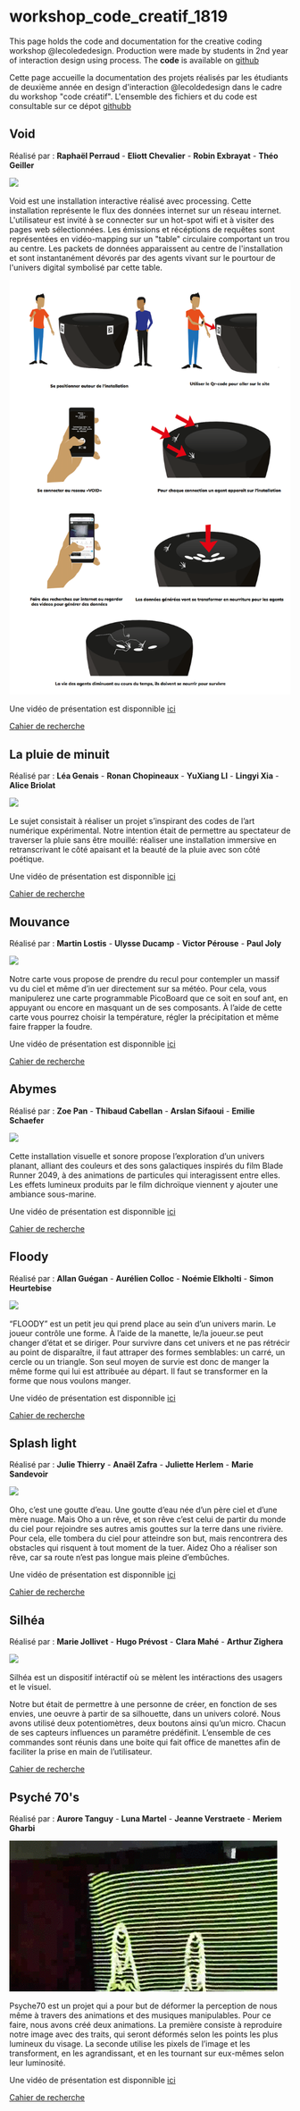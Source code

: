 # workshop_code_creatif_1819
This page holds the code and documentation for the creative coding workshop @lecolededesign. Production were made by students in 2nd year of interaction design using process. The **code** is available  on [github](https://github.com/AtelierNum/workshop_code_creatif_1819)

Cette page accueille la documentation des projets réalisés par les étudiants de deuxième année en design d'interaction @lecoldedesign dans le cadre du workshop "code créatif". L'ensemble des fichiers et du code est consultable sur ce dépot [githubb](https://github.com/AtelierNum/workshop_code_creatif_1819)



## Void 

Réalisé par : **Raphaël Perraud** - **Eliott Chevalier** - **Robin Exbrayat** - **Théo Geiller**

![](Void/VOID.gif)

Void est une installation interactive réalisé avec processing. Cette installation représente le flux des données internet sur un réseau internet. L'utilisateur est invité à se connecter sur un hot-spot wifi et à visiter des pages web sélectionnées. Les émissions et récéptions de requêtes sont représentées en vidéo-mapping sur un "table" circulaire comportant un trou au centre. Les packets de données apparaissent au centre de l'installation et sont instantanément dévorés par des agents vivant sur le pourtour de l'univers digital symbolisé par cette table.


![](Void/Scenario.png)

Une vidéo de présentation est disponnible [ici](https://youtu.be/PhswR3uoNPM)

[Cahier de recherche](https://github.com/AtelierNum/workshop_code_creatif_1819/blob/master/Void/Journal_de_bord_VOID.pdf)



## La pluie de minuit 

Réalisé par : **Léa Genais** - **Ronan Chopineaux** - **YuXiang LI** - **Lingyi Xia** -**Alice Briolat**

![](La-pluie-de-minuit/pluie.gif)

Le sujet consistait à réaliser un projet s’inspirant des codes de l’art numérique expérimental.
Notre intention était de permettre au spectateur de traverser la pluie sans être mouillé: réaliser une installation immersive en retranscrivant le côté apaisant  et la beauté de la pluie avec son côté poétique.

Une vidéo de présentation est disponnible [ici](https://youtu.be/q2VL8w1L-nU)

[Cahier de recherche](https://github.com/AtelierNum/workshop_code_creatif_1819/blob/master/La-pluie-de-minuit/Cahier_de_recherche.pdf)



## Mouvance

Réalisé par : **Martin Lostis** - **Ulysse Ducamp** - **Victor Pérouse** - **Paul Joly**

![](Mouvance/mouvance.gif)

Notre carte vous propose de prendre du recul pour contempler un massif vu du ciel et même d’in uer directement sur sa météo. Pour cela, vous manipulerez une carte programmable PicoBoard que ce soit en souf ant, en appuyant ou encore en masquant un de ses composants. À l’aide de cette carte vous pourrez choisir la température, régler la précipitation et même faire frapper la foudre.

Une vidéo de présentation est disponnible [ici](https://youtu.be/J1d4fnbjjGY)

[Cahier de recherche](https://github.com/AtelierNum/workshop_code_creatif_1819/blob/master/Mouvance/carnet-de-recherche.pdf)



## Abymes

Réalisé par : **Zoe Pan** - **Thibaud Cabellan** - **Arslan Sifaoui** - **Emilie Schaefer**

![](Abymes/abymes.gif)

Cette installation visuelle et sonore propose l’exploration d’un univers planant, alliant des couleurs et des sons galactiques inspirés du film Blade Runner 2049, à des animations de particules qui interagissent entre elles. Les effets lumineux produits par le film dichroïque viennent y ajouter une ambiance sous-marine.

Une vidéo de présentation est disponnible [ici](https://youtu.be/mXSaTazgUrA)

[Cahier de recherche](https://github.com/AtelierNum/workshop_code_creatif_1819/blob/master/Abymes/Abymes_carnet_de_bord.pdf)


## Floody

Réalisé par : **Allan Guégan** - **Aurélien Colloc** - **Noémie Elkholti** - **Simon Heurtebise**

![](Floody/floody.gif)

“FLOODY” est un petit jeu qui prend place au sein d’un univers marin. Le joueur contrôle une forme. À l’aide de la manette, le/la joueur.se peut changer d’état et se diriger.
Pour survivre dans cet univers et ne pas rétrécir au point de disparaître, il faut attraper des formes semblables: un carré, un cercle ou un triangle.
Son seul moyen de survie est donc de manger la même forme qui lui est attribuée au départ. Il faut se transformer en la forme que nous voulons manger.

Une vidéo de présentation est disponnible [ici](https://youtu.be/W9qJmUZlmx4)

[Cahier de recherche](https://github.com/AtelierNum/workshop_code_creatif_1819/blob/master/Floody/Journaldebordworkshop.pdf)



## Splash light

Réalisé par : **Julie Thierry** - **Anaël Zafra** - **Juliette Herlem** - **Marie Sandevoir**

![](Splash-light/splashlight.gif)

Oho, c’est une goutte d’eau. Une goutte d’eau née d’un père ciel et d’une mère nuage. Mais Oho a un rêve, et son rêve c’est celui de partir du monde du ciel pour rejoindre ses autres amis gouttes sur la terre dans une rivière. Pour cela, elle tombera du ciel pour atteindre son but, mais rencontrera des obstacles qui risquent à tout moment de la tuer. Aidez Oho a réaliser son rêve, car sa route n’est pas longue mais pleine d’embûches.

Une vidéo de présentation est disponnible [ici](https://youtu.be/HqYMf7F2Wlg)

[Cahier de recherche](https://github.com/AtelierNum/workshop_code_creatif_1819/blob/master/Splash-light/CahierDeRecherche.pdf)


## Silhéa

Réalisé par : **Marie Jollivet** - **Hugo Prévost** - **Clara Mahé** - **Arthur Zighera**

![](Silhea/silhea.gif)

Silhéa est un dispositif intéractif où se mèlent les intéractions des usagers et le visuel.

Notre but était de permettre à une personne de créer, en fonction de ses envies, une oeuvre à partir de sa silhouette, dans un univers coloré. Nous avons utilisé deux potentiomètres, deux boutons ainsi qu’un micro. Chacun de ses capteurs influences un paramétre prédéfinit. L’ensemble de ces commandes sont réunis dans une boite qui fait office de manettes afin de faciliter la prise en main de l’utilisateur.

[Cahier de recherche](https://github.com/AtelierNum/workshop_code_creatif_1819/blob/master/Silhea/Cahier-de-recherche.pdf)


## Psyché 70's

Réalisé par : **Aurore Tanguy** - **Luna Martel** - **Jeanne Verstraete** - **Meriem Gharbi**

![](Psyche70/psyche70.gif)

Psyche70 est un projet qui a pour but de déformer la perception de nous même à travers des animations et des musiques manipulables.
Pour ce faire, nous avons créé deux animations. La première consiste à reproduire notre image avec des traits, qui seront déformés selon les points les plus lumineux du visage.
La seconde utilise les pixels de l’image et les transforment, en les agrandissant, et en les tournant sur eux-mêmes selon leur luminosité.

Une vidéo de présentation est disponnible [ici](https://youtu.be/qLaQuh0_20k)

[Cahier de recherche](https://github.com/AtelierNum/workshop_code_creatif_1819/blob/master/Psyche70/compte-rendu.pdf)





